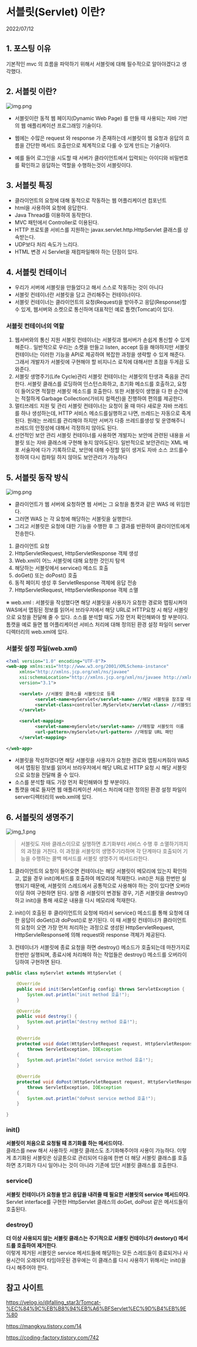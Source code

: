 # 서블릿(Servlet) 이란?
2022/07/12

## 1. 포스팅 이유
기본적인 mvc 의 흐름을 파악하기 위해서 서블릿에 대해 필수적으로 알아야겠다고 생각했다. 

## 2. 서블릿 이란?
![img.png](../../images/servlet.png)

- 서블릿이란 동적 웹 페이지(Dynamic Web Page) 를 만들 때 사용되는 자바 기반의 웹 애플리케이션 프로그래밍 기술이다.
- 웹에는 수많은 request 와 response 가 존재하는데 서블릿이 웹 요청과 응답의 흐름을 간단한 메서드 호출만으로 체계적으로 다룰 수 있게 만드는 기술이다.

- 예를 들어 로그인을 시도할 때 서버가 클라이언트에서 입력되는 아이디와 비밀번호를 확인하고 응답하는 역할을 수행하는것이 서블릿이다.

## 3. 서블릿 특징
- 클라이언트의 요청에 대해 동적으로 작동하는 웹 어플리케이션 컴포넌트
- html을 사용하여 요청에 응답한다.
- Java Thread를 이용하여 동작한다.
- MVC 패턴에서 Controller로 이용된다.
- HTTP 프로토콜 서비스를 지원하는 javax.servlet.http.HttpServlet 클래스를 상속받는다.
- UDP보다 처리 속도가 느리다.
- HTML 변경 시 Servlet을 재컴파일해야 하는 단점이 있다.

## 4. 서블릿 컨테이너
- 우리가 서버에 서블릿을 만들었다고 해서 스스로 작동하는 것이 아니다
- 서블릿 컨테이너란 서블릿을 담고 관리해주는 컨테이너이다.
- 서블릿 컨테이너는 클라이언트의 요청(Request)을 받아주고 응답(Response)할 수 있게, 웹서버와 소켓으로 통신하며 대표적인 예로 톰캣(Tomcat)이 있다.

### 서블릿 컨테이너의 역할
1. 웹서버와의 통신 지원
서블릿 컨테이너는 서블릿과 웹서버가 손쉽게 통신할 수 있게 해준다.. 일반적으로 우리는 소켓을 만들고 listen, accept 등을 해야하지만 서블릿 컨테이너는 이러한 기능을 API로 제공하여 복잡한 과정을 생략할 수 있게 해준다. 그래서 개발자가 서블릿에 구현해야 할 비지니스 로직에 대해서만 초점을 두게끔 도와준다.
2. 서블릿 생명주기(Life Cycle)관리 
서블릿 컨테이너는 서블릿의 탄생과 죽음을 관리한다. 서블릿 클래스를 로딩하여 인스턴스화하고, 초기화 메소드를 호출하고, 요청이 들어오면 적절한 서블릿 메소드를 호출한다. 또한 서블릿이 생명을 다 한 순간에는 적절하게 Garbage Collection(가비지 컬렉션)을 진행하여 편의를 제공한다.
3. 멀티쓰레드 지원 및 관리 
서블릿 컨테이너는 요청이 올 때 마다 새로운 자바 쓰레드를 하나 생성하는데, HTTP 서비스 메소드를실행하고 나면, 쓰레드는 자동으로 죽게된다. 원래는 쓰레드를 관리해야 하지만 서버가 다중 쓰레드를생성 및 운영해주니 쓰레드의 안정성에 대해서 걱정하지 않아도 된다.
4. 선언적인 보안 관리 
서블릿 컨테이너를 사용하면 개발자는 보안에 관련된 내용을 서블릿 또는 자바 클래스에 구현해 놓지 않아도된다. 일반적으로 보안관리는 XML 배포 서술자에 다가 기록하므로, 보안에 대해 수정할 일이 생겨도 자바 소스 코드를수정하여 다시 컴파일 하지 않아도 보안관리가 가능하다

## 5. 서블릿 동작 방식
![img.png](../../images/servlet2.png)

- 클라이언트가 웹 서버에 요청하면 웹 서버는 그 요청을 톰캣과 같은 WAS 에 위임한다.
- 그러면 WAS 는 각 요청에 해당하는 서블릿을 실행한다.
- 그리고 서블릿은 요청에 대한 기능을 수행한 후 그 결과를 반환하여 클라이언트에게 전송한다.

1. 클라이언트 요청
2. HttpServletRequest, HttpServletResponse 객체 생성
3. Web.xml이 어느 서블릿에 대해 요청한 것인지 탐색
4. 해당하는 서블릿에서 service() 메소드 호출
5. doGet() 또는 doPost() 호출
6. 동적 페이지 생성 후 ServletResponse 객체에 응답 전송
7. HttpServletRequest, HttpServletResponse 객체 소멸

※ web.xml : 서블릿을 작성했다면 해당 서블릿을 사용자가 요청한 경로와 맵핑시켜야 WAS에서 맵핑된 정보를 읽어서 브라우저에서 해당 URL로 HTTP요청 시 해당 서블릿으로 요청을 전달해 줄 수 있다. 소스를 분석할 때도 가장 먼저 확인해봐야 할 부분이다. 톰캣을 예로 들면 웹 어플리케이션 서비스 처리에 대해 정의된 환경 설정 파일이 server디렉터리의 web.xml에 있다.

### 서블릿 설정 파일(web.xml)
```xml
<?xml version="1.0" encoding="UTF-8"?>
<web-app xmlns:xsi="http://www.w3.org/2001/XMLSchema-instance"
     xmlns="http://xmlns.jcp.org/xml/ns/javaee"
     xsi:schemaLocation="http://xmlns.jcp.org/xml/ns/javaee http://xmlns.jcp.org/xml/ns/javaee/web-app_3_1.xsd"
     version="3.1">
 
     <servlet> //서블릿 클래스를 서블릿으로 등록
           <servlet-name>myServlet</servlet-name> //해당 서블릿을 참조할 때 사용할 이름
           <servlet-class>controller.MyServlet</servlet-class> //서블릿으로 사용할 서블릿 클래스의 FullName
     </servlet>
 
     <servlet-mapping>
           <servlet-name>myServlet</servlet-name> //매핑할 서블릿의 이름
           <url-pattern>/myServlet</url-pattern> //매핑할 URL 패턴
     </servlet-mapping>
 
</web-app>
```
- 서블릿을 작성하였다면 해당 서블릿을 사용자가 요청한 경로와 맵핑시켜줘야 WAS에서 맵핑된 정보를 읽어서 브라우저에서 해당 URL로 HTTP 요청 시 해당 서블릿으로 요청을 전달해 줄 수 있다.
- 소스를 분석할 때도 가장 먼저 확인해봐야 할 부분이다.
- 톰캣을 예로 들자면 웹 애플리케이션 서비스 처리에 대한 정의된 환경 설정 파일이 server디렉터리의 web.xml에 있다.

## 6. 서블릿의 생명주기
![img_1.png](../../images/servlet3.png)

> 서블릿도 자바 클래스이므로 실행하면 초기화부터 서비스 수행 후 소멸하기까지의 과정을 거친다. 이 과정을 서블릿의 생명주기라하며 각 단계마다 호출되어 기능을 수행하는 콜백 메서드를 서블릿 생명주기 메서드라한다.

1. 클라이언트의 요청이 들어오면 컨테이너는 해당 서블릿이 메모리에 있는지 확인하고, 없을 경우 init()메서드를 호출하여 메모리에 적재한다. init()은 처음 한번만 실행되기 때문에, 서블릿의 스레드에서 공통적으로 사용해야 하는 것이 있다면 오버라이딩 하여 구현하면 된다. 실행 중 서블릿이 변경될 경우, 기존 서블릿을 destroy()하고 init()을 통해 새로운 내용을 다시 메모리에 적재한다.

2. init()이 호출된 후 클라이언트의 요청에 따라서 service() 메소드를 통해 요청에 대한 응답이 doGet()과 doPost()로 분기된다. 이 때 서블릿 컨테이너가 클라이언트의 요청이 오면 가장 먼저 처리하는 과정으로 생성된 HttpServletRequest, HttpServleResponse에 의해 request와 response 객체가 제공된다.

3. 컨테이너가 서블릿에 종료 요청을 하면 destroy() 메소드가 호출되는데 마찬가지로 한번만 실행되며, 종료시에 처리해야 하는 작업들은 destroy() 메소드를 오버라이딩하여 구현하면 된다.

```java
public class myServlet extends HttpServlet {

    @Override
    public void init(ServletConfig config) throws ServletException {
        System.out.println("init method 호출!");
    }
    
    @Override
    public void destroy() {
        System.out.println("destroy method 호출!");
    }
    
    @Override
    protected void doGet(HttpServletRequest request, HttpServletResponse response)
        throws ServletException, IOException
    {
        System.out.println("doGet service method 호출!");		
    }
    
    @Override
    protected void doPost(HttpServletRequest request, HttpServletResponse response)
        throws ServletException, IOException
    {
        System.out.println("doPost service method 호출!");		
    }
	
}
```

### init()
**서블릿이 처음으로 요청될 때 초기화를 하는 메서드이다.** <br>
클래스를 new 해서 사용하듯 서블릿 클래스도 초기화해주어야 사용이 가능하다. 이렇게 초기화된 서블릿은 싱글톤으로 관리되어 다음에 한번 더 해당 서블릿 클래스를 호출하면 초기화가 다시 일어나는 것이 아니라 기존에 있던 서블릿 클래스를 호출한다.

### service()
**서블릿 컨테이너가 요청을 받고 응답을 내려줄 때 필요한 서블릿의 service 메서드이다**. <br>
Servlet interface를 구현한 HttpServlet 클래스의 doGet, doPost 같은 메서드들이 호출된다.

### destroy()
**더 이상 사용되지 않는 서블릿 클래스는 주기적으로 서블릿 컨테이너가 destory() 메서드를 호출하여 제거한다**. <br>
이렇게 제거된 서블릿은 service 메서드들에 해당하는 모든 스레드들이 종료되거나 사용시간이 오래되어 타임아웃된 경우에는 이 클래스를 다시 사용하기 위해서는 init()을 다시 해주어야 한다.

## 참고 사이트
https://velog.io/@falling_star3/Tomcat-%EC%84%9C%EB%B8%94%EB%A6%BFServlet%EC%9D%B4%EB%9E%80

https://mangkyu.tistory.com/14

https://coding-factory.tistory.com/742


